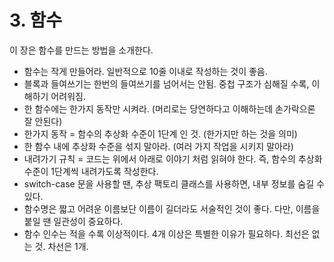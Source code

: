 # 3. 함수

이 장은 함수를 만드는 방법을 소개한다.

* 함수는 작게 만들어라. 일반적으로 10줄 이내로 작성하는 것이 좋음.
* 블록과 들여쓰기는 한번의 들여쓰기를 넘어서는 안됨. 중첩 구조가 심해질 수록, 이해하기 어려워짐.
* 한 함수에는 한가지 동작만 시켜라. \(머리로는 당연하다고 이해하는데 손가락으론 잘 안된다\)
* 한가지 동작 = 함수의 추상화 수준이 1단계 인 것. \(한가지만 하는 것을 의미\)
* 한 함수 내에 추상화 수준을 섞지 말아라. \(여러 가지 작업을 시키지 말아라\)
* 내려가기 규칙 = 코드는 위에서 아래로 이야기 처럼 읽혀야 한다. 즉, 함수의 추상화 수준이 1단계씩 내려가도록 작성한다.
* switch-case 문을 사용할 땐, 추상 팩토리 클래스를 사용하면, 내부 정보를 숨길 수 있다.
* 함수명은 짧고 어려운 이름보단 이름이 길더라도 서술적인 것이 좋다. 다만, 이름을 붙일 땐 일관성이 중요하다.
* 함수 인수는 적을 수록 이상적이다. 4개 이상은 특별한 이유가 필요하다. 최선은 없는 것. 차선은 1개.



